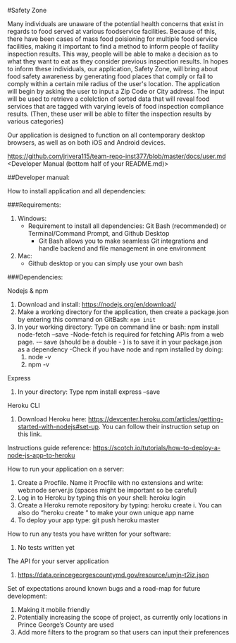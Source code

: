 #Safety Zone

Many individuals are unaware of the potential health concerns that exist in regards to food served at various foodservice facilities. Because of this, there have been cases of mass food poisioning for multiple food service facilities, making it important to find a method to inform people of facility inspection results. This way, people will be able to make a decision as to what they want to eat as they consider previous inspection results. In hopes to inform these individuals, our application, Safety Zone, will bring about food safety awareness by generating food places that comply or fail to comply within a certain mile radius of the user's location. The application will begin by asking the user to input a Zip Code or City address. The input will be used to retrieve a colelction of sorted data that will reveal food services that are tagged with varying levels of food inspection compliance results. (Then, these user will be able to filter the inspection results by various categories)

Our application is designed to function on all contemporary desktop browsers, as well as on both iOS and Android devices.

https://github.com/jrivera115/team-repo-inst377/blob/master/docs/user.md <Developer Manual (bottom half of your README.md)>

##Developer manual:

How to install application and all dependencies: 

###Requirements: 

1. Windows: 
    - Requirement to install all dependencies: Git Bash (recommended) or Terminal/Command Prompt, and Github Desktop
        - Git Bash allows you to make seamless Git integrations and handle backend and file management in one environment
2. Mac: 
   - Github desktop or you can simply use your own bash

###Dependencies:

Nodejs & npm 
  1. Download and install: https://nodejs.org/en/download/ 
  2. Make a working directory for the application, then create a package.json by entering this command on GitBash:
    ``` npm init ```
  3. In your working directory: Type on command line or bash: npm install node-fetch –save 
    -Node-fetch is required for fetching APIs from a web page.
    -– save (should be a double - ) is to save it in your package.json as a dependency 
    -Check if you have node and npm installed by doing:
      1. node -v
      2. npm -v

Express 
  1. In your directory: Type npm install express –save

Heroku CLI 
  1. Download Heroku here: https://devcenter.heroku.com/articles/getting-started-with-nodejs#set-up. You can follow their instruction        setup on this link. 

Instructions guide reference: https://scotch.io/tutorials/how-to-deploy-a-node-js-app-to-heroku

How to run your application on a server:
1. Create a Procfile. Name it Procfile with no extensions and write: web:node server.js (spaces might be important so be careful)
2. Log in to Heroku by typing this on your shell: heroku login
3. Create a Heroku remote repository by typing: heroku create i. You can also do “heroku create “ to make your own unique app name
4. To deploy your app type: git push heroku master

How to run any tests you have written for your software:
1. No tests written yet

The API for your server application
1. https://data.princegeorgescountymd.gov/resource/umjn-t2iz.json

Set of expectations around known bugs and a road-map for future development:
1. Making it mobile friendly
2. Potentially increasing the scope of project, as currently only locations in Prince George’s County are used 
3. Add more filters to the program so that users can input their preferences
